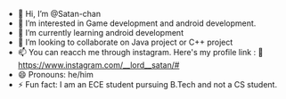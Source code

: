 - 👋 Hi, I’m @Satan-chan
- 👀 I’m interested in Game development and android development.
- 🌱 I’m currently learning android development
- 💞️ I’m looking to collaborate on Java project or C++ project
- 📫 You can reacch me through instagram. Here's my profile link : 🔗 https://www.instagram.com/__lord__satan/#
- 😄 Pronouns: he/him
- ⚡ Fun fact: I am an ECE student pursuing B.Tech and not a CS student.

<!---
Satan-chan/Satan-chan is a ✨ special ✨ repository because its `README.md` (this file) appears on your GitHub profile.
You can click the Preview link to take a look at your changes.
--->
